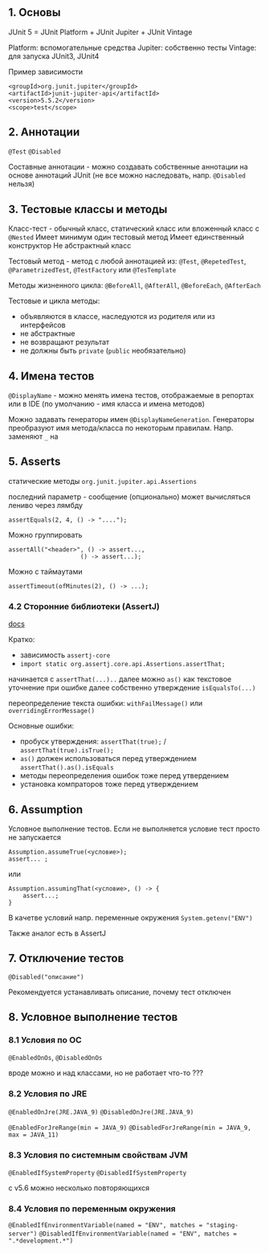 # 

## 1. Основы

JUnit 5 = JUnit Platform + JUnit Jupiter + JUnit Vintage

Platform: вспомогательные средства
Jupiter: собственно тесты
Vintage: для запуска JUnit3, JUnit4

Пример зависимости

    <groupId>org.junit.jupiter</groupId>
    <artifactId>junit-jupiter-api</artifactId>
    <version>5.5.2</version>
    <scope>test</scope>

## 2. Аннотации

`@Test`
`@Disabled`

Составные аннотации - можно создавать собственные аннотации на основе аннотаций JUnit (не все можно наследовать, напр. `@Disabled` нельзя)

## 3. Тестовые классы и методы

Класс-тест - обычный класс, статический класс или вложенный класс с `@Nested`
Имеет минимум один тестовый метод
Имеет единственный конструктор
Не абстрактный класс

Тестовый метод - метод с любой аннотацией из: `@Test`, `@RepetedTest`, `@ParametrizedTest`, `@TestFactory` или `@TesTemplate`

Методы жизненного цикла: `@BeforeAll`, `@AfterAll`, `@BeforeEach`, `@AfterEach`

Тестовые и цикла методы:

* объявляются в классе, наследуются из родителя или из интерфейсов
* не абстрактные
* не возвращают результат
* не должны быть `private` (`public` необязательно)


## 4. Имена тестов

`@DisplayName` - можно менять имена тестов, отображаемые в репортах или в IDE (по умолчанию - имя класса и имена методов)

Можно задавать генераторы имен `@DisplayNameGeneration`. Генераторы преобразуют имя метода/класса по некоторым правилам. Напр. заменяют `_` на ` `

## 5. Asserts

статические методы `org.junit.jupiter.api.Assertions`

последний параметр - сообщение (опционально)
может вычисляться лениво через лямбду

    assertEquals(2, 4, () -> "....");


Можно группировать

    assertAll("<header>", () -> assert...,
                        () -> assert...);

Можно с таймаутами

    assertTimeout(ofMinutes(2), () -> ...);

### 4.2 Сторонние библиотеки (AssertJ)

[docs](https://assertj.github.io/doc/)

Кратко: 

* зависимость `assertj-core`
* `import static org.assertj.core.api.Assertions.assertThat;`

начинается с `assertThat(...)..` 
далее можно `as()` как текстовое уточнение при ошибке
далее собственно утверждение `isEqualsTo(...)`

переопределение текста ошибки: `withFailMessage()` или `overridingErrorMessage()`

Основные ошибки:

* пробуск утверждения: `assertThat(true);` / `assertThat(true).isTrue();`
* `as()` должен использоваться перед утверждением  `assertThat().as().isEquals`
* методы переопределения ошибок тоже перед утвердением
* установка компраторов тоже перед утверждением







## 6. Assumption

Условное выполнение тестов. Если не выполняется условие тест просто не 
запускается

    Assumption.assumeTrue(<условие>);
    assert... ;

или

    Assumption.assumingThat(<условие>, () -> {
        assert...;
    }

В качетве условий напр. переменные окружения `System.getenv("ENV")`

Также аналог есть в AssertJ

## 7. Отключение тестов

`@Disabled("описание")`

Рекомендуется устанавливать описание, почему тест отключен


## 8. Условное выполнение тестов

### 8.1 Условия по ОС

`@EnabledOnOs`, `@DisabledOnOs`

вроде можно и над классами, но не работает что-то ???

### 8.2 Условия по JRE

`@EnabledOnJre(JRE.JAVA_9)`
`@DisabledOnJre(JRE.JAVA_9)`

`@EnabledForJreRange(min = JAVA_9)`
`@DisabledForJreRange(min = JAVA_9, max = JAVA_11)`

### 8.3 Условия по системным свойствам JVM

`@EnabledIfSystemProperty`
`@DisabledIfSystemProperty`

c v5.6 можно несколько повторяющихся

### 8.4 Условия по переменным окружения

`@EnabledIfEnvironmentVariable(named = "ENV", matches = "staging-server")`
`@DisabledIfEnvironmentVariable(named = "ENV", matches = ".*development.*")`

